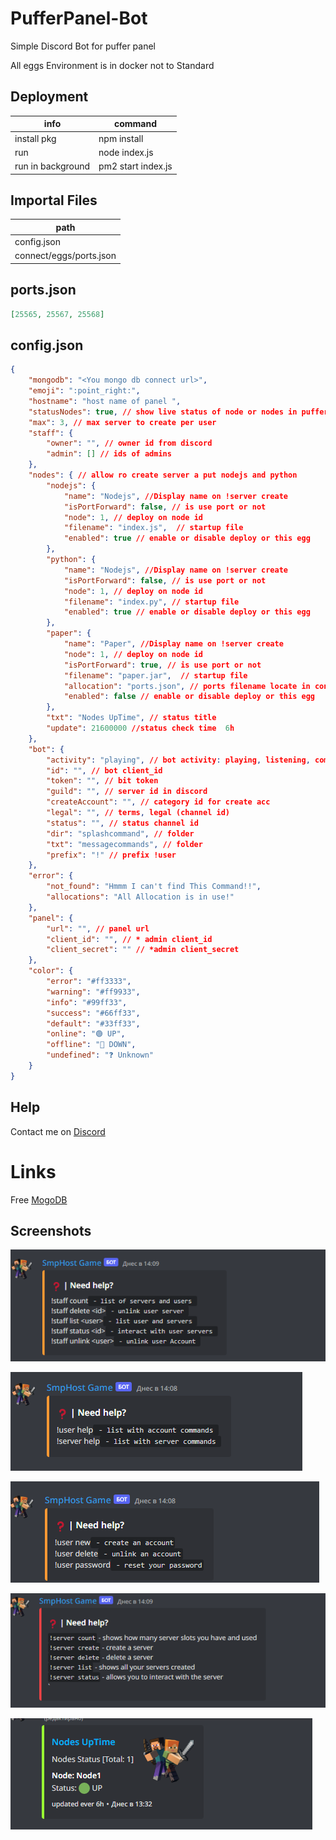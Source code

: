 
# PufferPanel-Bot

Simple Discord Bot for puffer panel

All eggs Environment is in docker not to Standard
## Deployment

|      info         |         command         |
| ------------------|-------------------------|
|    install pkg    |       npm install       |
|        run        |      node index.js      |
| run in background |   pm2 start index.js    |

## Importal Files

|           path           |
| -------------------------|
|       config.json        |
|  connect/eggs/ports.json |

## ports.json
```json
[25565, 25567, 25568]
```
## config.json
```json
{
    "mongodb": "<You mongo db connect url>",
    "emoji": ":point_right:",
    "hostname": "host name of panel ",
    "statusNodes": true, // show live status of node or nodes in pufferpannel
    "max": 3, // max server to create per user
    "staff": {
        "owner": "", // owner id from discord
        "admin": [] // ids of admins
    },
    "nodes": { // allow ro create server a put nodejs and python 
        "nodejs": {
            "name": "Nodejs", //Display name on !server create
            "isPortForward": false, // is use port or not
            "node": 1, // deploy on node id
            "filename": "index.js",  // startup file
            "enabled": true // enable or disable deploy or this egg
        },
        "python": {
            "name": "Nodejs", //Display name on !server create
            "isPortForward": false, // is use port or not
            "node": 1, // deploy on node id
            "filename": "index.py", // startup file
            "enabled": true // enable or disable deploy or this egg
        },
        "paper": {
            "name": "Paper", //Display name on !server create
            "node": 1, // deploy on node id
            "isPortForward": true, // is use port or not
            "filename": "paper.jar",  // startup file
            "allocation": "ports.json", // ports filename locate in connect/eggs/ports.json
            "enabled": false // enable or disable deploy or this egg
        },
        "txt": "Nodes UpTime", // status title
        "update": 21600000 //status check time  6h
    },
    "bot": {
        "activity": "playing", // bot activity: playing, listening, competing, empty for watching
        "id": "", // bot client_id
        "token": "", // bit token
        "guild": "", // server id in discord
        "createAccount": "", // category id for create acc
        "legal": "", // terms, legal (channel id)
        "status": "", // status channel id
        "dir": "splashcommand", // folder
        "txt": "messagecommands", // folder
        "prefix": "!" // prefix !user 
    },
    "error": {
        "not_found": "Hmmm I can't find This Command!!",
        "allocations": "All Allocation is in use!"
    },
    "panel": {
        "url": "", // panel url 
        "client_id": "", // * admin client_id
        "client_secret": "" // *admin client_secret
    },
    "color": {
        "error": "#ff3333",
        "warning": "#ff9933",
        "info": "#99ff33",
        "success": "#66ff33",
        "default": "#33ff33",
        "online": "🟢 UP",
        "offline": "🔴 DOWN",
        "undefined": "❓ Unknown"
    }
}
```


## Help

Contact me on [Discord](https://discord.gg/ACprzbeMnM)

# Links
Free [MogoDB](https://cloud.mongodb.com/)

## Screenshots

![staff help](https://raw.githubusercontent.com/ivan100-ivoop/PufferPanel-Bot/main/images/image%20(1).png)

![help](https://raw.githubusercontent.com/ivan100-ivoop/PufferPanel-Bot/main/images/image%20(3).png)

![user help](https://raw.githubusercontent.com/ivan100-ivoop/PufferPanel-Bot/main/images/image%20(4).png)

![server help](https://raw.githubusercontent.com/ivan100-ivoop/PufferPanel-Bot/main/images/image%20(5).png)

![nodes status](https://raw.githubusercontent.com/ivan100-ivoop/PufferPanel-Bot/main/images/image%20(2).png)
